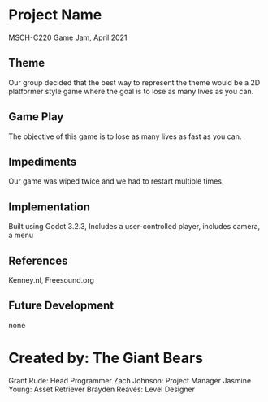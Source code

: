 # Project Name
MSCH-C220 Game Jam, April 2021

## Theme
Our group decided that the best way to represent the theme would be a 2D platformer style game where the goal is to lose as many lives as you can.

## Game Play
The objective of this game is to lose as many lives as fast as you can.

## Impediments
Our game was wiped twice and we had to restart multiple times. 

## Implementation
Built using Godot 3.2.3, Includes a user-controlled player, includes camera, a menu

## References
Kenney.nl, Freesound.org

## Future Development
none

# Created by: The Giant Bears
Grant Rude: Head Programmer
Zach Johnson: Project Manager
Jasmine Young: Asset Retriever
Brayden Reaves: Level Designer

